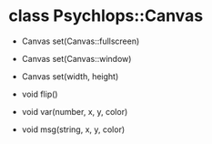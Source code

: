 class Psychlops::Canvas
==========================

- Canvas set(Canvas::fullscreen)
- Canvas set(Canvas::window)
- Canvas set(width, height)

- void flip()

- void var(number, x, y, color)
- void msg(string, x, y, color)

